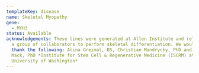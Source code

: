 ```yaml
---
templateKey: disease
name: Skeletal Myopathy
gene: 
  - MYH3
status: Available
acknowledgements: These lines were generated at Allen Institute and released to
  a group of collaborators to perform skeletal differentiation. We would like to
  thank the following: Alina Greimal, BS, Christian Mandrycky, PhD and David
  Mack, PhD *Institute for Stem Cell & Regenerative Medicine (ISCRM) at the
  University of Washington*
---
```

